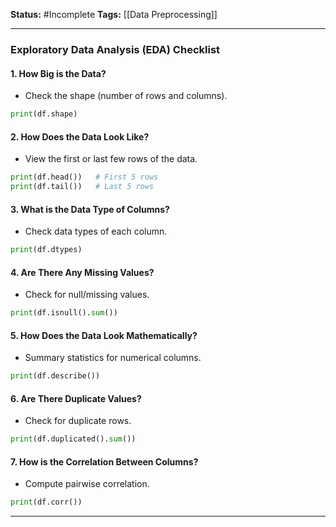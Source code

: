 
**Status:**  #Incomplete 
**Tags:**  [[Data Preprocessing]]

---

### **Exploratory Data Analysis (EDA) Checklist**

#### 1. **How Big is the Data?**

- Check the shape (number of rows and columns).

```python
print(df.shape)
```

#### 2. **How Does the Data Look Like?**

- View the first or last few rows of the data.

```python
print(df.head())   # First 5 rows
print(df.tail())   # Last 5 rows
```

#### 3. **What is the Data Type of Columns?**

- Check data types of each column.

```python
print(df.dtypes)
```

#### 4. **Are There Any Missing Values?**

- Check for null/missing values.

```python
print(df.isnull().sum())
```

#### 5. **How Does the Data Look Mathematically?**

- Summary statistics for numerical columns.

```python
print(df.describe())
```

#### 6. **Are There Duplicate Values?**

- Check for duplicate rows.

```python
print(df.duplicated().sum())
```

#### 7. **How is the Correlation Between Columns?**

- Compute pairwise correlation.

```python
print(df.corr())
```

---
